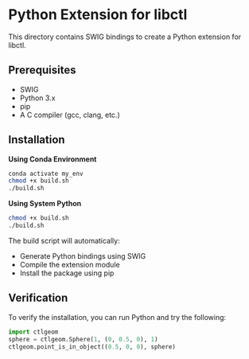 # Python Extension for libctl

This directory contains SWIG bindings to create a Python extension for libctl.

## Prerequisites
- SWIG
- Python 3.x
- pip
- A C compiler (gcc, clang, etc.)

## Installation

**Using Conda Environment**
   ```bash
   conda activate my_env
   chmod +x build.sh
   ./build.sh
   ```

**Using System Python**
   ```bash
   chmod +x build.sh
   ./build.sh
   ```

The build script will automatically:
- Generate Python bindings using SWIG
- Compile the extension module
- Install the package using pip

## Verification

To verify the installation, you can run Python and try the following:
```python
import ctlgeom
sphere = ctlgeom.Sphere(1, (0, 0.5, 0), 1)
ctlgeom.point_is_in_object((0.5, 0, 0), sphere)
```


